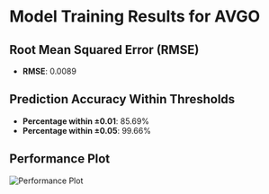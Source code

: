 # Model Training Results for AVGO

## Root Mean Squared Error (RMSE)
- **RMSE**: 0.0089

## Prediction Accuracy Within Thresholds
- **Percentage within ±0.01**: 85.69%
- **Percentage within ±0.05**: 99.66%

## Performance Plot
![Performance Plot](../imgs/AVGO.png)
